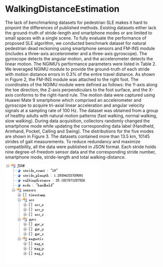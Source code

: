 # WalkingDistanceEstimation

The lack of benchmarking datasets for pedestrian SLE makes it hard to pinpoint the differences of published methods. Existing datasets either lack the ground-truth of stride-length and smartphone modes or are limited to small spaces with a single scene. To fully evaluate the performance of proposed SLE algorithm, we conducted benchmark dataset for natural pedestrian dead reckoning using smartphone sensors and FM-INS module (includes a three-axis accelerometer and a three-axis gyroscope). The gyroscope detects the angular motion, and the accelerometer detects the linear motion. The NGIMU’s performance parameters were listed in Table 2. We leveraged NGIMU module to provide the ground-truth of each stride with motion distance errors in 0.3% of the entire travel distance. As shown in Figure 2, the FM-INS module was attached to the right foot. The coordinates of the NGIMU module were defined as follows: the Y-axis along the toe direction; the Z-axis perpendiculars to the foot surface, and the X-axis conforms to the right-hand rule. The motion data were captured using Huawei Mate 9 smartphone which comprised an accelerometer and gyroscope to acquire tri-axial linear acceleration and angular velocity signals at a sampling rate of 100 Hz. The dataset was obtained from a group of healthy adults with natural motion patterns (fast walking, normal walking, slow walking). During data acquisition, collectors randomly changed the smartphone mode while updating the corresponding data label (Handheld, Armhand, Pocket, Calling and Swing). The distributions for the five modes are shown in Figure 3. The datasets contained more than 13.5 km, 10145 strides of gait measurements. To reduce redundancy and maximize compatibility, all the data were published in JSON format. Each stride holds nine degree-of-freedom sensor data and the corresponding stride number, smartphone mode, stride-length and total walking-distance. 

![](img/Jsonformat.png)
